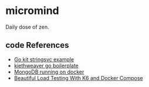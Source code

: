 # micromind
Daily dose of zen.

## code References
- [Go kit stringsvc example](https://github.com/go-kit/kit)
- [kiethweaver go boilerplate](https://github.com/keithweaver/go-boilerplate/tree/v1.0.1)
- [MongoDB running on docker](https://faun.pub/initialize-mongodb-running-on-a-docker-container-889a43c5668a)
- [Beautiful Load Testing With K6 and Docker Compose](https://medium.com/swlh/beautiful-load-testing-with-k6-and-docker-compose-4454edb3a2e3)
